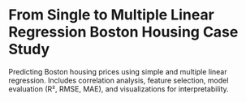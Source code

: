# From Single to Multiple Linear Regression Boston Housing Case Study
Predicting Boston housing prices using simple and multiple linear regression. Includes correlation analysis, feature selection, model evaluation (R², RMSE, MAE), and visualizations for interpretability.
